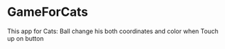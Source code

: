 # GameForCats
This app for Cats: Ball change his both coordinates and color when Touch up on button

